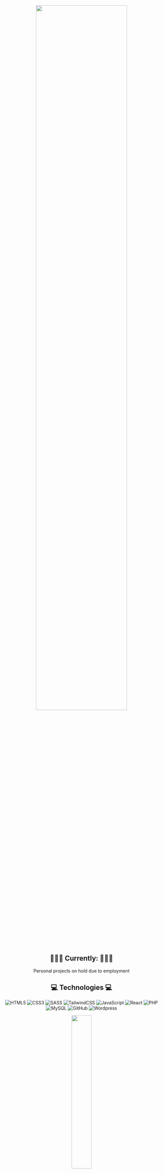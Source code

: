 <div align="center">
<img
style="border-radius: .5rem" width=75% src="#">
</div>

<h2 align="center">👨🏻‍💻 Currently: 👨🏻‍💻</h2>

<p align="center">
    Personal projects on hold due to employment <br>
<p align="center">






<h2 align="center">💻 Technologies 💻</h2>

<div align="center">
    
![HTML5](https://img.shields.io/badge/-HTML5-1d1f21?style=flat&logo=HTML5&logoColor=E34F26)
![CSS3](https://img.shields.io/badge/-CSS3-1d1f21?style=flat&logo=CSS3&logoColor=1572B6)
![SASS](https://img.shields.io/badge/-Sass-1d1f21?style=flat&logo=Sass&logoColor=CC6699)
![TailwindCSS](https://img.shields.io/badge/-TailwindCSS-1d1f21?style=flat&logo=TailwindCSS)
![JavaScript](https://img.shields.io/badge/-JavaScript-1d1f21?style=flat&logo=javascript)
![React](https://img.shields.io/badge/-React-1d1f21?style=flat&logo=react)
![PHP](https://img.shields.io/badge/PHP-1d1f21?&logo=php&logoColor=white)
![MySQL](https://img.shields.io/badge/-MySQL-1d1f21?style=flat&logo=MySQL&logoColor=white)
![GitHub](https://img.shields.io/badge/-GitHub-1d1f21?style=flat&logo=GitHub&logoColor=ffffff)
![Wordpress](https://img.shields.io/badge/-Wordpress-1d1f21?style=flat&logo=Wordpress&logoColor=ffffff)

</div>

<p align="center">
  <img style="height: auto; width: 35%;" class="img" src="https://github-readme-stats.vercel.app/api/top-langs/?username=mrk-hnr&theme=cobalt&langs_count=8&layout=compact" />
</p>


  <h2 align="center">Let's Connect!</h2>

<div align="center">
    
[![LinkedIn](https://img.shields.io/badge/Linkedin-1d1f21?logo=linkedin&logoColor=white)](https://linkedin.com/in/mrk-hnr)
[![Twitter](https://img.shields.io/badge/Twitter-1d1f21?logo=X&logoColor=white)](https://twitter.com/mrkh3nr)

</div>


<div align="center">

[![Visits](https://komarev.com/ghpvc/?username=mrk-hnr&logo=GitHub&label=Visitors&color=1d1f21&logoColor=white&style=flat)](https://github.com/mrk-hnr)

</div>



<!--


![Python](https://img.shields.io/badge/-Python-1d1f21?style=flat&logo=Python&logoColor=3776AB)
![Svelte](https://img.shields.io/badge/-Svelte-1d1f21?style=flat&logo=Svelte&logoColor=FF3E00)
![JQuery](https://img.shields.io/badge/-JQuery-1d1f21?style=flat&logo=JQuery&logoColor=0769AD)

![Bootstrap](https://img.shields.io/badge/-Bootstrap-1d1f21?style=flat&logo=Bootstrap&logoColor=7952B3)
![AWS](https://img.shields.io/badge/-Amazon%20AWS-1d1f21?style=flat&logo=Amazon-AWS&logoColor=ffffff)
![Wordpress](https://img.shields.io/badge/-Wordpress-1d1f21?style=flat&logo=Wordpress&logoColor=21759B)

![Figma](https://img.shields.io/badge/-Figma-1d1f21?style=flat&logo=Figma&logoColor=F24E1E)
![Vim](https://img.shields.io/badge/-Vim-1d1f21?style=flat&logo=Vim&logoColor=019733)
![VSCode](https://img.shields.io/badge/-Visual%20Studio%20Code-1d1f21?style=flat&logo=Visual-Studio-Code&logoColor=5C2D91)
![Pycharm](https://img.shields.io/badge/-PyCharm-1d1f21?style=flat&logo=PyCharm&logoColor=ffffff)
![Linux](https://img.shields.io/badge/-Linux-1d1f21?style=flat&logo=Linux&logoColor=FCC624)
![Bash](https://img.shields.io/badge/-GNU%20Bash-1d1f21?style=flat&logo=GNU-Bash&logoColor=4EAA25)
![Git](https://img.shields.io/badge/-Git-1d1f21?style=flat&logo=Git&logoColor=F05032)

![Gitlab](https://img.shields.io/badge/-Gitlab-1d1f21?style=flat&logo=Gitlab&logoColor=FC6D26)



<p align="center">
    <img src="https://img.shields.io/badge/HTML5%20-%20?style=plastic&logo=html5&label=%E2%94%82&labelColor=rgba(15%2C%2066%2C%20110%2C%200.9)&color=rgba(20%2C%20132%2C%20167%2C%200.9)">
    <img src="https://img.shields.io/badge/CSS3%20-%20?style=plastic&logo=css3&label=%E2%94%82&labelColor=rgba(15%2C%2066%2C%20110%2C%200.9)&color=rgba(20%2C%20132%2C%20167%2C%200.9)"/>
    <img src="https://img.shields.io/badge/SASS%20-%20?style=plastic&logo=sass&label=%E2%94%82&labelColor=rgba(15%2C%2066%2C%20110%2C%200.9)&color=rgba(20%2C%20132%2C%20167%2C%200.9)"/>
    <img src="https://img.shields.io/badge/TailwindCSS%20-%20?style=plastic&logo=tailwindcss&label=%E2%94%82&labelColor=rgba(15%2C%2066%2C%20110%2C%200.9)&color=rgba(20%2C%20132%2C%20167%2C%200.9)"/>
    <img src="https://img.shields.io/badge/JavaScript%20-%20?style=plastic&logo=javascript&label=%E2%94%82&labelColor=rgba(15%2C%2066%2C%20110%2C%200.9)&color=rgba(20%2C%20132%2C%20167%2C%200.9)"/>
    <img src="https://img.shields.io/badge/React%20-%20?style=plastic&logo=react&label=%E2%94%82&labelColor=rgba(15%2C%2066%2C%20110%2C%200.9)&color=rgba(20%2C%20132%2C%20167%2C%200.9)"/>
    <img src="https://img.shields.io/badge/Node.js%20-%20?style=plastic&logo=node.js&label=%E2%94%82&labelColor=rgba(15%2C%2066%2C%20110%2C%200.9)&color=rgba(20%2C%20132%2C%20167%2C%200.9)">
<img src="https://img.shields.io/badge/Express%20-%20?style=plastic&logo=express&label=%E2%94%82&labelColor=rgba(15%2C%2066%2C%20110%2C%200.9)&color=rgba(20%2C%20132%2C%20167%2C%200.9)"/>
<img src="https://img.shields.io/badge/Postman%20-%20?style=plastic&logo=postman&label=%E2%94%82&labelColor=rgba(15%2C%2066%2C%20110%2C%200.9)&color=rgba(20%2C%20132%2C%20167%2C%200.9)"/>
</p>






```javascript
const Henri = {
 pronouns: "she" | "her",
 skills: [Diligent, Committed, Teamwork],
 hobbies: [Gaming, Gym, Sleep, Zoning out]
}
```

+++++++++++++++++++++++++++++++++++++++++++++++++++++++++++++++++++++++++++

<div align="center">
    <table>
        <tr>
            <td>
                <a href="https://www.linkedin.com/in/piyush-kumar-singh-2a45132a3/" target="blank">
                    <img src="https://github.com/PiyushKumarSingh-90/gif/blob/main/372102050_LINKEDIN_ICON_TRANSPARENT_1080%20(3).gif" height="60" width="60">
                </a>
            </td>
            <td >
                <a href="https://mail.google.com/mail/?view=cm&fs=1&to=2023.piyushs@isu.ac.in" target="_blank">
                    <img align="center" src="https://github.com/PiyushKumarSingh-90/gif/blob/main/372102050_LINKEDIN_ICON_TRANSPARENT_1080%20(2).gif" alt="gmail logo" height="50" width="50">
                </a>
            </td>
            <td >
                <a href="https://x.com/piyush_tec34082" target="blank">
                    <img align="center" src="https://github.com/PiyushKumarSingh-90/gif/blob/main/372102050_LINKEDIN_ICON_TRANSPARENT_1080%20(4).gif" alt="Piyush_Singh" height="50" width="50">
                </a>
            </td>
            <td >
                <a href="https://www.instagram.com/kumarpiyush_01/" target="blank">
                    <img align="center" src="https://github.com/PiyushKumarSingh-90/gif/blob/main/Instagram%20(1).gif" alt="Piyush_Singh" height="50" width="50">
                </a>
            </td>
            <td>
                <a href="https://leetcode.com/u/kumarpiyush_01/" target="blank">
                    <img align="center" src="https://github.com/PiyushKumarSingh-90/gif/blob/main/Instagram%20(2).gif" alt="Piyush_Singh" height="50" width="50">
                </a>
            </td>
        </tr>
    </table>
</div>


+++++++++++++++++++++++++++++++++++++++++++++++++++++++++++++++++++++++++++

<p align="center">
<a href="https://git.io/streak-stats"><img src="https://github-readme-streak-stats.herokuapp.com?user=mrk-hnr&theme=radical&hide_border=true&border_radius=5&hide_current_streak=true" alt="GitHub Streak" /></a> </p>


**mrk-hnr/mrk-hnr** is a ✨ _special_ ✨ repository because its `README.md` (this file) appears on your GitHub profile.

Here are some ideas to get you started:

- 🔭 I’m currently working on ...
- 🌱 I’m currently learning ...
- 👯 I’m looking to collaborate on ...
- 🤔 I’m looking for help with ...
- 💬 Ask me about ...
- 📫 How to reach me: ...
- 😄 Pronouns: ...
- ⚡ Fun fact: ...
-->
